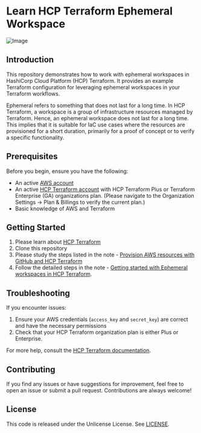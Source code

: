# Learn HCP Terraform Ephemeral Workspace
![Image](https://skdevops.files.wordpress.com/2025/02/111-image-0.png)
## Introduction
This repository demonstrates how to work with ephemeral workspaces in HashiCorp Cloud Platform (HCP) Terraform. It provides an example Terraform configuration for leveraging ephemeral workspaces in your Terraform workflows.

Ephemeral refers to something that does not last for a long time. In HCP Terraform, a workspace is a group of infrastructure resources managed by Terraform. Hence, an ephemeral workspace does not last for a long time. This implies that it is suitable for IaC use cases where the resources are provisioned for a short duration, primarily for a proof of concept or to verify a specific functionality.
## Prerequisites
Before you begin, ensure you have the following:
- An active [AWS account](https://console.aws.amazon.com/console/home#)
- An active [HCP Terraform account](https://app.terraform.io/session) with HCP Terraform Plus or Terraform Enterprise (GA) organizations plan. (Please navigate to the Organization Settings → Plan & Billings to verify the current plan.)
- Basic knowledge of AWS and Terraform

## Getting Started
1. Please learn about [HCP Terraform](https://developer.hashicorp.com/terraform/cloud-docs)
2. Clone this repository
3. Please study the steps listed in the note - [Provision AWS resources with GitHub and HCP Terraform](http://skundunotes.com/2025/01/03/provision-aws-resources-with-github-and-hcp-terraform/)
4. Follow the detailed steps in the note - [Getting started with Ephemeral workspaces in HCP Terraform](https://skundunotes.com/2025/02/21/getting-started-with-ephemeral-workspaces-in-hcp-terraform/).

## Troubleshooting
If you encounter issues:
1. Ensure your AWS credentials (`access_key` and `secret_key`) are correct and have the necessary permissions
2. Check that your HCP Terraform organization plan is either Plus or Enterprise.

For more help, consult the [HCP Terraform documentation](https://developer.hashicorp.com/terraform/cloud-docs).

## Contributing
If you find any issues or have suggestions for improvement, feel free to open an issue or submit a pull request. Contributions are always welcome!
## License
This code is released under the Unlicense License. See [LICENSE](LICENSE).